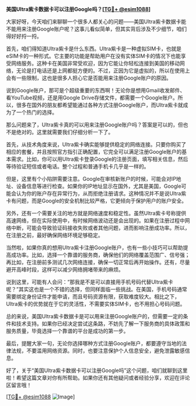 **美国Ultra紫卡数据卡可以注册Google吗？[[TG💪+ @esim1088](https://t.me/s/esim1088)]**

大家好呀，今天咱们来聊聊一个很多人都关心的问题——美国Ultra紫卡数据卡能不能用来注册Google账户呢？这事儿看似简单，但其实背后涉及不少细节，咱们得好好捋一捋。

首先，咱们得知道Ultra紫卡是什么东西。Ultra紫卡是一种虚拟SIM卡，也就是eSIM卡的一种形式。它主要的功能是帮助用户在没有实体SIM卡的情况下也能享受网络服务。这种卡在美国非常受欢迎，因为它能让你轻松连接到美国的移动网络，无论是打电话还是上网都挺方便的。不过，正因为它是虚拟的，所以在使用上会有一些限制，这也是很多人担心它是否能用来注册Google账户的原因。

说到Google账户，那可是个超级重要的东西啊！无论你是想用Gmail收发邮件、看YouTube视频，还是用Google Drive存储文件，都需要一个Google账户。所以，很多在国外的朋友都希望能通过各种方式注册Google账户，而Ultra紫卡就成为了一个热门的选择。

那么问题来了，Ultra紫卡真的可以用来注册Google账户吗？答案是可以的，但也不是绝对的。这里就需要我们仔细分析一下了。

首先，从技术角度来说，Ultra紫卡确实能够提供稳定的网络连接。只要你购买了相应的套餐，并且按照官方指引正确配置，它完全可以满足注册Google账户的基本需求。比如，你可以用Ultra紫卡登录Google的注册页面，填写相关信息，然后等待验证短信或者电话。整个过程和普通手机卡几乎是一样的。

但是，这里有个小陷阱需要注意。Google在审核新账户的时候，可能会对IP地址、设备信息等进行检查。如果你的IP地址显示在国外，尤其是美国，Google可能会认为你的账户存在异常行为，从而拒绝注册请求。这种情况并不是说Ultra紫卡有问题，而是Google的安全机制比较严格，它更倾向于保护用户的账户安全。

另外，还有一个需要关注的地方就是网络速度和稳定性。虽然Ultra紫卡号称提供高速网络，但在实际使用中，有时候网络波动还是会出现的。如果在注册过程中网络中断，可能会导致验证码接收失败或者其他问题，进而影响注册成功率。所以，在注册之前，最好确保网络环境足够稳定。

当然啦，如果你真的想用Ultra紫卡注册Google账户，也有一些小技巧可以帮助提高成功率。比如，选择一个靠谱的服务商，确保他们的网络覆盖范围广、信号强；再比如，在注册前多测试几次网络连接，确保一切正常后再开始操作。还有，尽量避开高峰时段，这样可以减少网络拥堵带来的麻烦。

说到这里，可能有人会问：“那我是不是可以直接用手机号码代替Ultra紫卡呢？”其实这也是一个不错的选择，但同样面临一些挑战。在美国，手机号码通常需要绑定身份证件才能申请，而且号码资源有限，获取难度较大。相比之下，Ultra紫卡的优势就在于它的灵活性，不需要实体SIM卡，也不用担心号码问题。

总的来说，美国Ultra紫卡数据卡是可以用来注册Google账户的，但需要一定的条件和技术支持。如果你已经决定尝试这条路，不妨先了解一下服务商的具体政策和服务质量，毕竟选择一个靠谱的平台是成功的第一步。

最后，提醒大家一句，无论你选择哪种方式注册Google账户，都要遵守当地的法律法规，不要滥用网络资源。同时，也要注意保护个人信息安全，避免泄露敏感信息。

好了，关于“美国Ultra紫卡数据卡可以注册Google吗”这个问题，咱们就聊到这里啦！希望这篇文章对你有所帮助。如果你还有其他疑问或者经验分享，欢迎在评论区留言哦！

[[TG💪+ @esim1088](https://t.me/s/esim1088) ![Image](https://i.postimg.cc/4NQfJmqS/Snipaste-2025-05-13-00-14-12.png)]